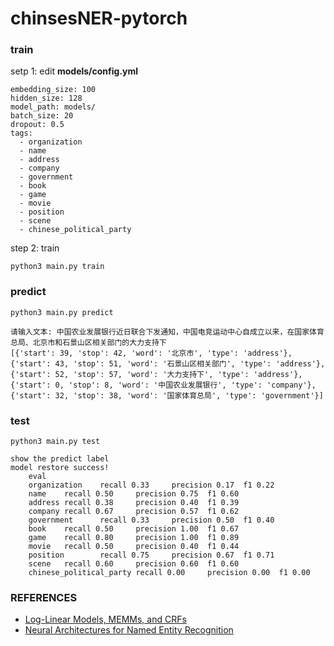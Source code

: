 # chinsesNER-pytorch

### train

setp 1: edit **models/config.yml**

    embedding_size: 100
    hidden_size: 128
    model_path: models/
    batch_size: 20
    dropout: 0.5
    tags:
      - organization
      - name
      - address
      - company
      - government
      - book
      - game
      - movie 
      - position
      - scene
      - chinese_political_party 

step 2: train

    python3 main.py train
    

### predict

    python3 main.py predict
    
    请输入文本: 中国农业发展银行近日联合下发通知，中国电竞运动中心自成立以来，在国家体育总局、北京市和石景山区相关部门的大力支持下
    [{'start': 39, 'stop': 42, 'word': '北京市', 'type': 'address'}, {'start': 43, 'stop': 51, 'word': '石景山区相关部门', 'type': 'address'}, {'start': 52, 'stop': 57, 'word': '大力支持下', 'type': 'address'}, {'start': 0, 'stop': 8, 'word': '中国农业发展银行', 'type': 'company'}, {'start': 32, 'stop': 38, 'word': '国家体育总局', 'type': 'government'}]
### test
    python3 main.py test
    
    show the predict label
    model restore success!
        eval
        organization    recall 0.33     precision 0.17  f1 0.22
        name    recall 0.50     precision 0.75  f1 0.60
        address recall 0.38     precision 0.40  f1 0.39
        company recall 0.67     precision 0.57  f1 0.62
        government      recall 0.33     precision 0.50  f1 0.40
        book    recall 0.50     precision 1.00  f1 0.67
        game    recall 0.80     precision 1.00  f1 0.89
        movie   recall 0.50     precision 0.40  f1 0.44
        position        recall 0.75     precision 0.67  f1 0.71
        scene   recall 0.60     precision 0.60  f1 0.60
        chinese_political_party recall 0.00     precision 0.00  f1 0.00
    

### REFERENCES
- [Log-Linear Models, MEMMs, and CRFs](http://www.cs.columbia.edu/~mcollins/crf.pdf)
- [Neural Architectures for Named Entity Recognition](https://arxiv.org/pdf/1603.01360.pdf)
